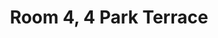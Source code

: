 ---
basin: 'No'
cudn: true
floor: First
grade: 5
images: []
living_room: 'No'
location: Park Terrace
name: '4'
network: Wireless Only
title: Room 4, 4 Park Terrace
---